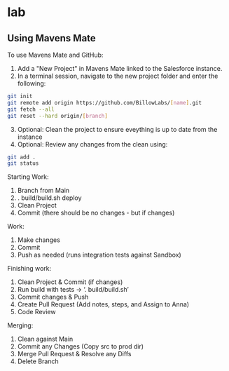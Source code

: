 # lab



## Using Mavens Mate

To use Mavens Mate and GitHub:

1. Add a "New Project" in Mavens Mate linked to the Salesforce instance.
2. In a terminal session, navigate to the new project folder and enter the following:

```bash
git init
git remote add origin https://github.com/BillowLabs/[name].git
git fetch --all
git reset --hard origin/[branch]
```

3. Optional: Clean the project to ensure eveything is up to date from the instance
4. Optional: Review any changes from the clean using:
```bash
git add .
git status
```


Starting Work:
1. Branch from Main
2. . build/build.sh deploy
3. Clean Project
4.  Commit (there should be no changes - but if changes)

Work:
1. Make changes
2. Commit
3. Push as needed (runs integration tests against Sandbox)

Finishing work:
1. Clean Project & Commit (if changes)
2. Run build with tests -> ‘. build/build.sh’
2. Commit changes & Push
3. Create Pull Request (Add notes, steps, and Assign to Anna)
4. Code Review

Merging:
1. Clean against Main
2. Commit any Changes (Copy src to prod dir)
2. Merge Pull Request & Resolve any Diffs
3. Delete Branch
